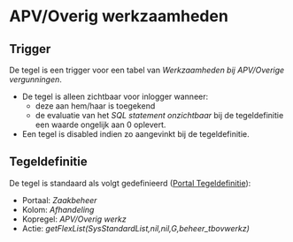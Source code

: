 # APV/Overig werkzaamheden

## Trigger

De tegel is een trigger voor een tabel van *Werkzaamheden bij APV/Overige vergunningen*.

- De tegel is alleen zichtbaar voor inlogger wanneer:
  - deze aan hem/haar is toegekend
  - de evaluatie van het *SQL statement onzichtbaar* bij de tegeldefinitie een waarde ongelijk aan 0 oplevert.
- Een tegel is disabled indien zo aangevinkt bij de tegeldefinitie.

## Tegeldefinitie

De tegel is standaard als volgt gedefinieerd ([Portal Tegeldefinitie](../../../../instellen_inrichten/portaldefinitie/portal_tegel.md)):

- Portaal: *Zaakbeheer*
- Kolom: *Afhandeling*
- Kopregel: *APV/Overig werkz*
- Actie: *getFlexList(SysStandardList,nil,nil,G,beheer_tbovwerkz)*
